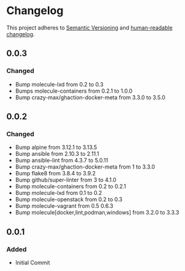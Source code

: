 # Changelog

This project adheres to [Semantic Versioning](https://semver.org/spec/v2.0.0.html)
and [human-readable changelog](https://keepachangelog.com/en/1.0.0/).

## 0.0.3

### Changed

- Bump molecule-lxd from 0.2 to 0.3
- Bumps molecule-containers from 0.2.1 to 1.0.0
- Bump crazy-max/ghaction-docker-meta from 3.3.0 to 3.5.0
  
## 0.0.2

### Changed

- Bump alpine from 3.12.1 to 3.13.5
- Bump ansible from 2.10.3 to 2.11.1
- Bump ansible-lint from 4.3.7 to 5.0.11
- Bump crazy-max/ghaction-docker-meta from 1 to 3.3.0
- Bump flake8 from 3.8.4 to 3.9.2
- Bump github/super-linter from 3 to 4.1.0
- Bump molecule-containers from 0.2 to 0.2.1
- Bump molecule-lxd from 0.1 to 0.2
- Bump molecule-openstack from 0.2 to 0.3
- Bump molecule-vagrant from 0.5 0.6.3
- Bump molecule[docker,lint,podman,windows] from 3.2.0 to 3.3.3

## 0.0.1

### Added

- Initial Commit
